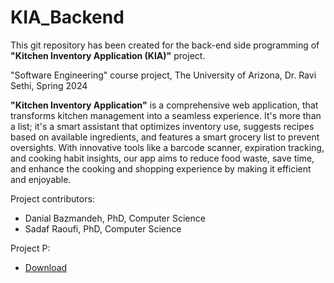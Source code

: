 # KIA_Backend
This git repository has been created for the back-end side programming of **"Kitchen Inventory Application (KIA)"** project.

"Software Engineering" course project, The University of Arizona, Dr. Ravi Sethi, Spring 2024

**"Kitchen Inventory Application"** is a comprehensive web application, that transforms kitchen management into a seamless experience. It's more than a list; it's a smart assistant that optimizes inventory use, suggests recipes based on available ingredients, and features a smart grocery list to prevent oversights. With innovative tools like a barcode scanner, expiration tracking, and cooking habit insights, our app aims to reduce food waste, save time, and enhance the cooking and shopping experience by making it efficient and enjoyable.

Project contributors: 

* Danial Bazmandeh, PhD, Computer Science
* Sadaf Raoufi, PhD, Computer Science

Project P:

* [Download]([https://github.com/danibazi9/SoftwareCheetahsBackEnd/blob/master/Feasibility%20Study_Software%20Cheetahs.pdf](https://github.com/Agile-Cheetahs/KIA_Backend/blob/main/Team%201%20Project%20Proposal.pdf)https://github.com/Agile-Cheetahs/KIA_Backend/blob/main/Team%201%20Project%20Proposal.pdf)
